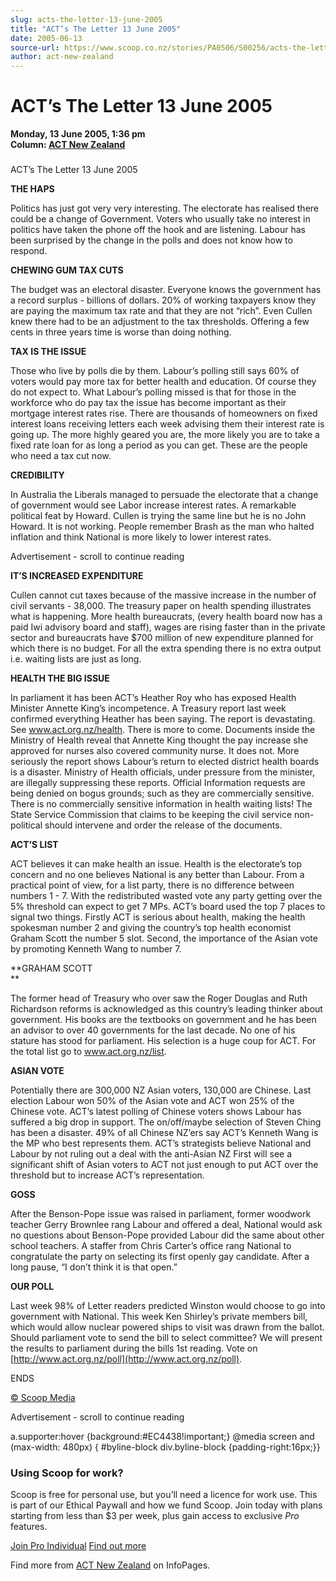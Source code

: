 ```yaml
---
slug: acts-the-letter-13-june-2005
title: "ACT’s The Letter 13 June 2005"
date: 2005-06-13
source-url: https://www.scoop.co.nz/stories/PA0506/S00256/acts-the-letter-13-june-2005.htm
author: act-new-zealand
---
```

ACT’s The Letter 13 June 2005
=============================

**Monday, 13 June 2005, 1:36 pm**  
**Column: [ACT New Zealand](https://info.scoop.co.nz/ACT_New_Zealand)**

### 

ACT’s The Letter 13 June 2005

**THE HAPS**

Politics has just got very very interesting. The electorate has realised there could be a change of Government. Voters who usually take no interest in politics have taken the phone off the hook and are listening. Labour has been surprised by the change in the polls and does not know how to respond.

**CHEWING GUM TAX CUTS**

The budget was an electoral disaster. Everyone knows the government has a record surplus - billions of dollars. 20% of working taxpayers know they are paying the maximum tax rate and that they are not “rich”. Even Cullen knew there had to be an adjustment to the tax thresholds. Offering a few cents in three years time is worse than doing nothing.

**TAX IS THE ISSUE**

Those who live by polls die by them. Labour’s polling still says 60% of voters would pay more tax for better health and education. Of course they do not expect to. What Labour’s polling missed is that for those in the workforce who do pay tax the issue has become important as their mortgage interest rates rise. There are thousands of homeowners on fixed interest loans receiving letters each week advising them their interest rate is going up. The more highly geared you are, the more likely you are to take a fixed rate loan for as long a period as you can get. These are the people who need a tax cut now.

**CREDIBILITY**

In Australia the Liberals managed to persuade the electorate that a change of government would see Labor increase interest rates. A remarkable political feat by Howard. Cullen is trying the same line but he is no John Howard. It is not working. People remember Brash as the man who halted inflation and think National is more likely to lower interest rates.

Advertisement - scroll to continue reading





**IT’S INCREASED EXPENDITURE**

Cullen cannot cut taxes because of the massive increase in the number of civil servants - 38,000. The treasury paper on health spending illustrates what is happening. More health bureaucrats, (every health board now has a paid Iwi advisory board and staff), wages are rising faster than in the private sector and bureaucrats have $700 million of new expenditure planned for which there is no budget. For all the extra spending there is no extra output i.e. waiting lists are just as long.

**HEALTH THE BIG ISSUE**

In parliament it has been ACT’s Heather Roy who has exposed Health Minister Annette King’s incompetence. A Treasury report last week confirmed everything Heather has been saying. The report is devastating. See www.act.org.nz/health. There is more to come. Documents inside the Ministry of Health reveal that Annette King thought the pay increase she approved for nurses also covered community nurse. It does not. More seriously the report shows Labour’s return to elected district health boards is a disaster. Ministry of Health officials, under pressure from the minister, are illegally suppressing these reports. Official Information requests are being denied on bogus grounds; such as they are commercially sensitive. There is no commercially sensitive information in health waiting lists! The State Service Commission that claims to be keeping the civil service non-political should intervene and order the release of the documents.

**ACT’S LIST**

ACT believes it can make health an issue. Health is the electorate’s top concern and no one believes National is any better than Labour. From a practical point of view, for a list party, there is no difference between numbers 1 - 7. With the redistributed wasted vote any party getting over the 5% threshold can expect to get 7 MPs. ACT’s board used the top 7 places to signal two things. Firstly ACT is serious about health, making the health spokesman number 2 and giving the country’s top health economist Graham Scott the number 5 slot. Second, the importance of the Asian vote by promoting Kenneth Wang to number 7.

**GRAHAM SCOTT  
**

The former head of Treasury who over saw the Roger Douglas and Ruth Richardson reforms is acknowledged as this country’s leading thinker about government. His books are the textbooks on government and he has been an advisor to over 40 governments for the last decade. No one of his stature has stood for parliament. His selection is a huge coup for ACT. For the total list go to www.act.org.nz/list.

**ASIAN VOTE**

Potentially there are 300,000 NZ Asian voters, 130,000 are Chinese. Last election Labour won 50% of the Asian vote and ACT won 25% of the Chinese vote. ACT’s latest polling of Chinese voters shows Labour has suffered a big drop in support. The on/off/maybe selection of Steven Ching has been a disaster. 49% of all Chinese NZ’ers say ACT’s Kenneth Wang is the MP who best represents them. ACT’s strategists believe National and Labour by not ruling out a deal with the anti-Asian NZ First will see a significant shift of Asian voters to ACT not just enough to put ACT over the threshold but to increase ACT’s representation.

**GOSS**

After the Benson-Pope issue was raised in parliament, former woodwork teacher Gerry Brownlee rang Labour and offered a deal, National would ask no questions about Benson-Pope provided Labour did the same about other school teachers. A staffer from Chris Carter’s office rang National to congratulate the party on selecting its first openly gay candidate. After a long pause, “I don’t think it is that open.”

**OUR POLL**

Last week 98% of Letter readers predicted Winston would choose to go into government with National. This week Ken Shirley’s private members bill, which would allow nuclear powered ships to visit was drawn from the ballot. Should parliament vote to send the bill to select committee? We will present the results to parliament during the bills 1st reading. Vote on  
[http://www.act.org.nz/poll](http://www.act.org.nz/poll).

ENDS

[© Scoop Media](http://www.scoop.co.nz/about/terms.html)  

Advertisement - scroll to continue reading



a.supporter:hover {background:#EC4438!important;} @media screen and (max-width: 480px) { #byline-block div.byline-block {padding-right:16px;}}

### Using Scoop for work?

Scoop is free for personal use, but you’ll need a licence for work use. This is part of our Ethical Paywall and how we fund Scoop. Join today with plans starting from less than $3 per week, plus gain access to exclusive _Pro_ features.  
  
[Join Pro Individual](https://pro.scoop.co.nz/Individual/?from=ProIn24) [Find out more](https://pro.scoop.co.nz/using-scoop-for-work/?from=ProIn24)

Find more from [ACT New Zealand](https://info.scoop.co.nz/ACT_New_Zealand) on InfoPages.